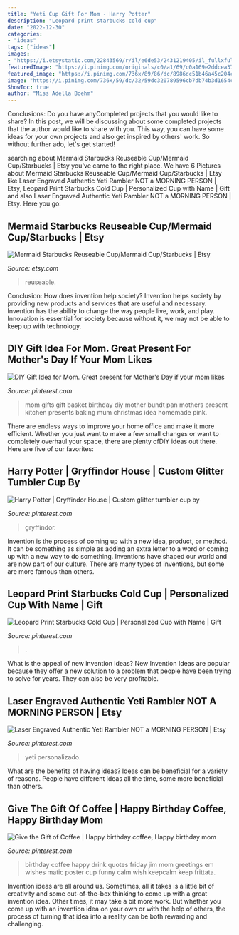 ```yaml
---
title: "Yeti Cup Gift For Mom - Harry Potter"
description: "Leopard print starbucks cold cup"
date: "2022-12-30"
categories:
- "ideas"
tags: ["ideas"]
images:
- "https://i.etsystatic.com/22843569/r/il/e6de53/2431219405/il_fullxfull.2431219405_drly.jpg"
featuredImage: "https://i.pinimg.com/originals/c0/a1/69/c0a169e2ddcea373fb1155b4ccfb416c.jpg"
featured_image: "https://i.pinimg.com/736x/89/86/dc/8986dc51b46a45c204cfc69b8ac5cd21.jpg"
image: "https://i.pinimg.com/736x/59/dc/32/59dc320789596cb7db74b3d1654c8cbe.jpg"
ShowToc: true
author: "Miss Adella Boehm"
---
```



Conclusions: Do you have anyCompleted projects that you would like to share?
In this post, we will be discussing about some completed projects that the author would like to share with you. This way, you can have some ideas for your own projects and also get inspired by others' work. So without further ado, let's get started!

	

		
searching about Mermaid Starbucks Reuseable Cup/Mermaid Cup/Starbucks | Etsy you've came to the right place. We have 6 Pictures about Mermaid Starbucks Reuseable Cup/Mermaid Cup/Starbucks | Etsy like Laser Engraved Authentic Yeti Rambler NOT a MORNING PERSON | Etsy, Leopard Print Starbucks Cold Cup | Personalized Cup with Name | Gift and also Laser Engraved Authentic Yeti Rambler NOT a MORNING PERSON | Etsy. Here you go:
		
    
## Mermaid Starbucks Reuseable Cup/Mermaid Cup/Starbucks | Etsy

<img loading=lazy src="https://i.etsystatic.com/22843569/r/il/e6de53/2431219405/il_fullxfull.2431219405_drly.jpg" onerror="this.onerror=null;this.src='https://tse1.mm.bing.net/th?id=OIP.IFnPJueEfpFZOXpA7WR3VwHaJ4&amp;pid=15.1';" alt="Mermaid Starbucks Reuseable Cup/Mermaid Cup/Starbucks | Etsy">

_Source: etsy.com_

>reuseable. 

	

Conclusion: How does invention help society?
Invention helps society by providing new products and services that are useful and necessary. Invention has the ability to change the way people live, work, and play. Innovation is essential for society because without it, we may not be able to keep up with technology.

    
## DIY Gift Idea For Mom. Great Present For Mother&#039;s Day If Your Mom Likes

<img loading=lazy src="https://i.pinimg.com/originals/c0/a1/69/c0a169e2ddcea373fb1155b4ccfb416c.jpg" onerror="this.onerror=null;this.src='https://tse2.mm.bing.net/th?id=OIP.AKSzEHnLwNmGRBbl-tWQbgHaLG&amp;pid=15.1';" alt="DIY Gift Idea for Mom. Great present for Mother&#039;s Day if your mom likes">

_Source: pinterest.com_

>mom gifts gift basket birthday diy mother bundt pan mothers present kitchen presents baking mum christmas idea homemade pink. 

	

There are endless ways to improve your home office and make it more efficient. Whether you just want to make a few small changes or want to completely overhaul your space, there are plenty ofDIY ideas out there. Here are five of our favorites: 

    
## Harry Potter | Gryffindor House | Custom Glitter Tumbler Cup By

<img loading=lazy src="https://i.pinimg.com/736x/59/dc/32/59dc320789596cb7db74b3d1654c8cbe.jpg" onerror="this.onerror=null;this.src='https://tse1.mm.bing.net/th?id=OIP.lM85VVb4j8YoeTM6qFJYawHaJ3&amp;pid=15.1';" alt="Harry Potter | Gryffindor House | Custom glitter tumbler cup by">

_Source: pinterest.com_

>gryffindor. 

	

Invention is the process of coming up with a new idea, product, or method. It can be something as simple as adding an extra letter to a word or coming up with a new way to do something. Inventions have shaped our world and are now part of our culture. There are many types of inventions, but some are more famous than others.

    
## Leopard Print Starbucks Cold Cup | Personalized Cup With Name | Gift

<img loading=lazy src="https://i.pinimg.com/736x/39/af/5c/39af5c75f6a6a098e0d313806588081e.jpg" onerror="this.onerror=null;this.src='https://tse2.mm.bing.net/th?id=OIP.30p09_LU9Y_S4COGNivHfgHaJ3&amp;pid=15.1';" alt="Leopard Print Starbucks Cold Cup | Personalized Cup with Name | Gift">

_Source: pinterest.com_

>. 

	

What is the appeal of new invention ideas?
New Invention Ideas are popular because they offer a new solution to a problem that people have been trying to solve for years. They can also be very profitable.

    
## Laser Engraved Authentic Yeti Rambler NOT A MORNING PERSON | Etsy

<img loading=lazy src="https://i.pinimg.com/736x/38/46/04/384604667a628af042b6cd418168a74f.jpg" onerror="this.onerror=null;this.src='https://tse4.mm.bing.net/th?id=OIP.u0ecfWIXMcQfXORJbf2SSQHaKv&amp;pid=15.1';" alt="Laser Engraved Authentic Yeti Rambler NOT a MORNING PERSON | Etsy">

_Source: pinterest.com_

>yeti personalizado. 

	

What are the benefits of having ideas?
Ideas can be beneficial for a variety of reasons. People have different ideas all the time, some more beneficial than others.

    
## Give The Gift Of Coffee | Happy Birthday Coffee, Happy Birthday Mom

<img loading=lazy src="https://i.pinimg.com/736x/89/86/dc/8986dc51b46a45c204cfc69b8ac5cd21.jpg" onerror="this.onerror=null;this.src='https://tse1.mm.bing.net/th?id=OIP.NfAtopXwHSwPHYYjCCWuDwHaIp&amp;pid=15.1';" alt="Give the Gift of Coffee | Happy birthday coffee, Happy birthday mom">

_Source: pinterest.com_

>birthday coffee happy drink quotes friday jim mom greetings em wishes matic poster cup funny calm wish keepcalm keep frittata. 

	

Invention ideas are all around us. Sometimes, all it takes is a little bit of creativity and some out-of-the-box thinking to come up with a great invention idea. Other times, it may take a bit more work. But whether you come up with an invention idea on your own or with the help of others, the process of turning that idea into a reality can be both rewarding and challenging.

